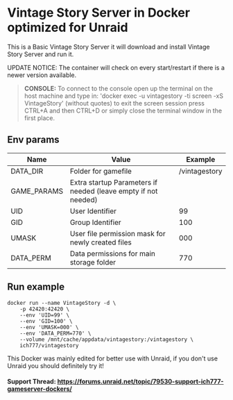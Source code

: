 # Vintage Story Server in Docker optimized for Unraid
This is a Basic Vintage Story Server it will download and install Vintage Story Server and run it.

UPDATE NOTICE: The container will check on every start/restart if there is a newer version available.

>**CONSOLE:** To connect to the console open up the terminal on the host machine and type in: 'docker exec -u vintagestory -ti <Name of your Container> screen -xS VintageStory' (without quotes) to exit the screen session press CTRL+A and then CTRL+D or simply close the terminal window in the first place.

## Env params
| Name | Value | Example |
| --- | --- | --- |
| DATA_DIR | Folder for gamefile | /vintagestory |
| GAME_PARAMS | Extra startup Parameters if needed (leave empty if not needed) | |
| UID | User Identifier | 99 |
| GID | Group Identifier | 100 |
| UMASK | User file permission mask for newly created files | 000 |
| DATA_PERM | Data permissions for main storage folder | 770 |

## Run example
```
docker run --name VintageStory -d \
	-p 42420:42420 \
	--env 'UID=99' \
	--env 'GID=100' \
	--env 'UMASK=000' \
	--env 'DATA_PERM=770' \
	--volume /mnt/cache/appdata/vintagestory:/vintagestory \
	ich777/vintagestory
```


This Docker was mainly edited for better use with Unraid, if you don't use Unraid you should definitely try it!

#### Support Thread: https://forums.unraid.net/topic/79530-support-ich777-gameserver-dockers/